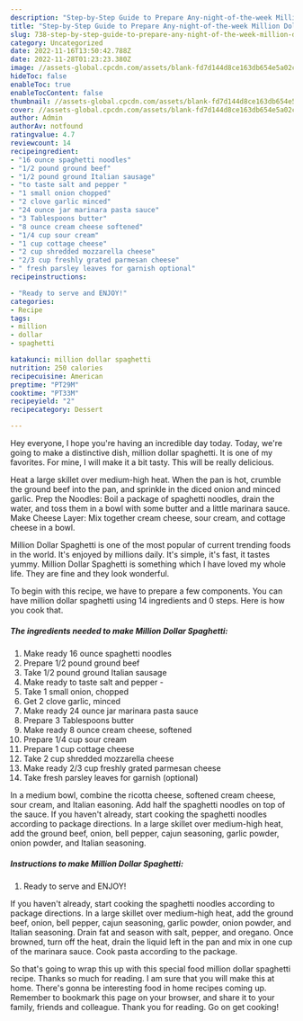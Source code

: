```yaml
---
description: "Step-by-Step Guide to Prepare Any-night-of-the-week Million Dollar Spaghetti"
title: "Step-by-Step Guide to Prepare Any-night-of-the-week Million Dollar Spaghetti"
slug: 738-step-by-step-guide-to-prepare-any-night-of-the-week-million-dollar-spaghetti
category: Uncategorized
date: 2022-11-16T13:50:42.788Z
date: 2022-11-28T01:23:23.380Z
image: //assets-global.cpcdn.com/assets/blank-fd7d144d8ce163db654e5a02c40b08a2775adb7897d16e4062681dc7e1b2800f.png
hideToc: false
enableToc: true
enableTocContent: false
thumbnail: //assets-global.cpcdn.com/assets/blank-fd7d144d8ce163db654e5a02c40b08a2775adb7897d16e4062681dc7e1b2800f.png
cover: //assets-global.cpcdn.com/assets/blank-fd7d144d8ce163db654e5a02c40b08a2775adb7897d16e4062681dc7e1b2800f.png
author: Admin
authorAv: notfound
ratingvalue: 4.7
reviewcount: 14
recipeingredient:
- "16 ounce spaghetti noodles"
- "1/2 pound ground beef"
- "1/2 pound ground Italian sausage"
- "to taste salt and pepper "
- "1 small onion chopped"
- "2 clove garlic minced"
- "24 ounce jar marinara pasta sauce"
- "3 Tablespoons butter"
- "8 ounce cream cheese softened"
- "1/4 cup sour cream"
- "1 cup cottage cheese"
- "2 cup shredded mozzarella cheese"
- "2/3 cup freshly grated parmesan cheese"
- " fresh parsley leaves for garnish optional"
recipeinstructions:

- "Ready to serve and ENJOY!"
categories:
- Recipe
tags:
- million
- dollar
- spaghetti

katakunci: million dollar spaghetti 
nutrition: 250 calories
recipecuisine: American
preptime: "PT29M"
cooktime: "PT33M"
recipeyield: "2"
recipecategory: Dessert

---
```



Hey everyone, I hope you're having an incredible day today. Today, we're going to make a distinctive dish, million dollar spaghetti. It is one of my favorites. For mine, I will make it a bit tasty. This will be really delicious.

Heat a large skillet over medium-high heat. When the pan is hot, crumble the ground beef into the pan, and sprinkle in the diced onion and minced garlic. Prep the Noodles: Boil a package of spaghetti noodles, drain the water, and toss them in a bowl with some butter and a little marinara sauce. Make Cheese Layer: Mix together cream cheese, sour cream, and cottage cheese in a bowl.

Million Dollar Spaghetti is one of the most popular of current trending foods in the world. It's enjoyed by millions daily. It's simple, it's fast, it tastes yummy. Million Dollar Spaghetti is something which I have loved my whole life. They are fine and they look wonderful.


To begin with this recipe, we have to prepare a few components. You can have million dollar spaghetti using 14 ingredients and 0 steps. Here is how you cook that.

<!--inarticleads1-->

##### The ingredients needed to make Million Dollar Spaghetti:

1. Make ready 16 ounce spaghetti noodles
1. Prepare 1/2 pound ground beef
1. Take 1/2 pound ground Italian sausage
1. Make ready to taste salt and pepper -
1. Take 1 small onion, chopped
1. Get 2 clove garlic, minced
1. Make ready 24 ounce jar marinara pasta sauce
1. Prepare 3 Tablespoons butter
1. Make ready 8 ounce cream cheese, softened
1. Prepare 1/4 cup sour cream
1. Prepare 1 cup cottage cheese
1. Take 2 cup shredded mozzarella cheese
1. Make ready 2/3 cup freshly grated parmesan cheese
1. Take  fresh parsley leaves for garnish (optional)


In a medium bowl, combine the ricotta cheese, softened cream cheese, sour cream, and Italian easoning. Add half the spaghetti noodles on top of the sauce. If you haven&#39;t already, start cooking the spaghetti noodles according to package directions. In a large skillet over medium-high heat, add the ground beef, onion, bell pepper, cajun seasoning, garlic powder, onion powder, and Italian seasoning. 

<!--inarticleads2-->

##### Instructions to make Million Dollar Spaghetti:


1. Ready to serve and ENJOY!

If you haven&#39;t already, start cooking the spaghetti noodles according to package directions. In a large skillet over medium-high heat, add the ground beef, onion, bell pepper, cajun seasoning, garlic powder, onion powder, and Italian seasoning. Drain fat and season with salt, pepper, and oregano. Once browned, turn off the heat, drain the liquid left in the pan and mix in one cup of the marinara sauce. Cook pasta according to the package. 

So that's going to wrap this up with this special food million dollar spaghetti recipe. Thanks so much for reading. I am sure that you will make this at home. There's gonna be interesting food in home recipes coming up. Remember to bookmark this page on your browser, and share it to your family, friends and colleague. Thank you for reading. Go on get cooking!
